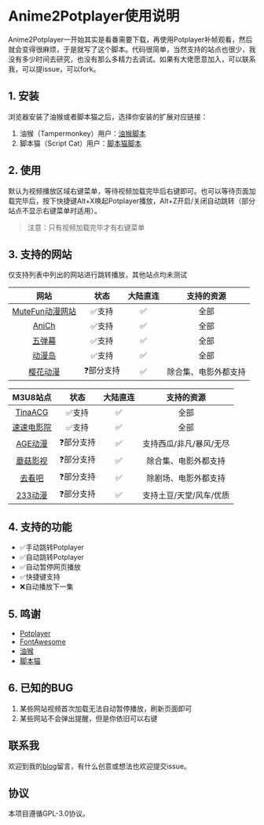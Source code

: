 # Anime2Potplayer使用说明

Anime2Potplayer一开始其实是看番需要下载，再使用Potplayer补帧观看，然后就会变得很麻烦，于是就写了这个脚本。代码很简单，当然支持的站点也很少，我没有多少时间去研究，也没有那么多精力去调试。如果有大佬愿意加入，可以联系我，可以提issue，可以fork。

## 1. 安装

浏览器安装了油猴或者脚本猫之后，选择你安装的扩展对应链接：

1. 油猴（Tampermonkey）用户：[油猴脚本](https://greasyfork.org/zh-CN/scripts/534597-a2p)
2. 脚本猫（Script Cat）用户：[脚本猫脚本](https://scriptcat.org/zh-CN/script-show-page/3331)

## 2. 使用

默认为视频播放区域右键菜单，等待视频加载完毕后右键即可。也可以等待页面加载完毕后，按下快捷键Alt+X唤起Potplayer播放，Alt+Z开启/关闭自动跳转（部分站点不显示右键菜单时适用）。

> 注意：只有视频加载完毕才有右键菜单

## 3. 支持的网站

仅支持列表中列出的网站进行跳转播放，其他站点均未测试

|网站|状态|大陆直连|支持的资源|
| :---: | :---: | :---: | :---: |
|[MuteFun动漫网站](https://www.mutedm.com/)|✅支持|✅|全部|
|[AniCh](https://anich.emmmm.eu.org/)|✅支持|✅|全部|
|[五弹幕](https://www.5dm.link/)|✅支持|✅|全部|
|[动漫岛](https://www.dmd77.com/)|✅支持|✅|全部|
|[樱花动漫](http://www.iyinghua.com/)|❓部分支持|✅|除合集、电影外都支持|

|M3U8站点|状态|大陆直连|支持的资源|
| :---: | :---: | :---: | :---: |
|[TinaACG](https://tinaacg.net/)|✅支持|✅|全部|
|[速速电影院](http://susudyy.com/)|✅支持|✅|全部|
|[AGE动漫](https://www.agefans.la/)|❓部分支持|✅|支持西瓜/非凡/暴风/无尽|
|[蘑菇影视](https://www.5o5k.com/)|❓部分支持|✅|除合集、电影外都支持|
|[去看吧](https://www.k6dm.com/)|❓部分支持|✅|除剧场、电影外都支持|
|[233动漫](https://cn.233dm.com/)|❓部分支持|✅|支持土豆/天堂/风车/优质|

## 4. 支持的功能

- ✅手动跳转Potplayer
- ✅自动跳转Potplayer
- ✅自动暂停网页播放
- ✅快捷键支持
- ❌自动播放下一集

## 5. 鸣谢

- [Potplayer](https://potplayer.daum.net/)
- [FontAwesome](https://fontawesome.com/)
- [油猴](https://greasyfork.org/)
- [脚本猫](https://scriptcat.org/)

## 6. 已知的BUG

1. 某些网站视频首次加载无法自动暂停播放，刷新页面即可
2. 某些网站不会弹出提醒，但是你依旧可以右键

## 联系我

欢迎到我的[blog](https://blog.ciy.cool/)留言，有什么创意或想法也欢迎提交issue。

## 协议

本项目遵循GPL-3.0协议。